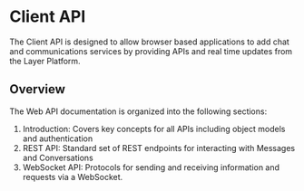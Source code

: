 # Client API

The Client API is designed to allow browser based applications to add chat and communications services by providing APIs and real time updates from the Layer Platform.


## Overview

The Web API documentation is organized into the following sections:

1. Introduction: Covers key concepts for all APIs including object models and authentication
2. REST API: Standard set of REST endpoints for interacting with Messages and Conversations
3. WebSocket API: Protocols for sending and receiving information and requests via a WebSocket.
